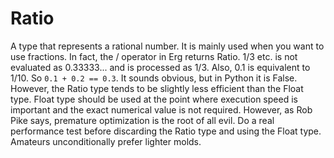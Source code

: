 # Ratio

A type that represents a rational number. It is mainly used when you want to use fractions.
In fact, the / operator in Erg returns Ratio. 1/3 etc. is not evaluated as 0.33333... and is processed as 1/3. Also, 0.1 is equivalent to 1/10. So `0.1 + 0.2 == 0.3`. It sounds obvious, but in Python it is False.
However, the Ratio type tends to be slightly less efficient than the Float type. Float type should be used at the point where execution speed is important and the exact numerical value is not required. However, as Rob Pike says, premature optimization is the root of all evil. Do a real performance test before discarding the Ratio type and using the Float type. Amateurs unconditionally prefer lighter molds.